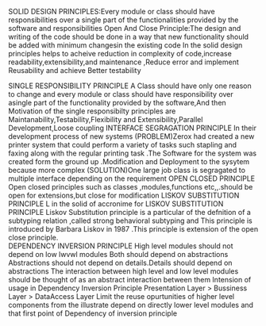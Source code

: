 SOLID DESIGN PRINCIPLES:Every module or class should have responsibilities over a single part of the functionalities provided by the software and responsibilities
Open And Close Principle:The design and writing of the code should be done in a way that new functionality should be added with minimum changesin the existing code
In the solid design principles helps to acheive reduction in complexity of code,increase readability,extensibility,and maintenance ,Reduce error and implement Reusability and achieve Better testability

SINGLE RESPONSIBILITY PRINCIPLE                                                                                                                                    A Class should have only one reason to change and every module or class should have responsibility over asingle part of the functionality provided by the software,And then Motivation of the single responsibilty principles are Maintanability,Testability,Flexibility and Extensibility,Parallel Development,Loose coupling
INTERFACE SEGRAGATION PRINCIPLE                                                                                                                                          In their development process of new systems (PROBLEM)Zerox had created a new printer system that could perform a variety of tasks such stapling and faxing along with the regular printing task .The Software for the system was created form the ground up .Modification and Deployment to the sysytem because more complex (SOLUTION)One large job class is segragated to multiple interface depending on the requirement
OPEN CLOSED PRINCIPLE                                                                                                                                                    Open closed principles such as classes ,modules,functions etc,,.should be open for extensions,but close for modification
LISKOV SUBSTITUTION PRINCIPLE                                                                                                                                            L in the solid of accronime for LISKOV SUBSTITUTION PRINCIPLE                                                                                              Liskov Substitution principle is a particular of the defnition of a subtyping relation ,called strong behavioral subtyping and This principle is introduced by Barbara Liskov in 1987 .This principle is extension of the open close principle.    
DEPENDENCY INVERSION PRINCIPLE                                                                                                                                          High level modules should not depend on low lwvwl modules Both should depend on abstractions                                                                Abstractions should not depend on details.Details should depend on abstractions                                                                            The interaction between high level and low level modules should be thought of as an abstract interaction between them                              Intension of usage in Dependency Inversion Principle                                                                                                                          Presentation Layer > Bussiness Layer > DataAccess Layer   Limit the reuse opurtunities of higher level components from the illustrate depend on directly lower level modules and that first point of Dependency of inversion principle
